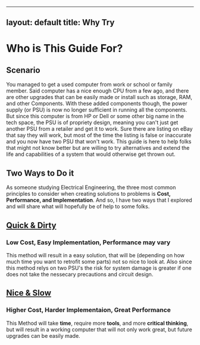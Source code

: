 
---
layout: default
title: Why Try
---

# Who is This Guide For?
## Scenario
You managed to get a used computer from work or school or family member. Said computer has a nice enough CPU from a few ago, and there are other upgrades that can be easily made or install such as storage, RAM, and other Components. With these added components though, the power supply (or PSU) is now no longer sufficient in running all the components. But since this computer is from HP or Dell or some other big name in the tech space, the PSU is of propriety design, meaning you can't just get another PSU from a retailer and get it to work. Sure there are listing on eBay that say they will work, but most of the time the listing is false or inaccurate and you now have two PSU that won't work. This guide is here to help folks that might not know better but are willing to try alternatives and extend the life and capabilities of a system that would otherwise get thrown out.

## Two Ways to Do it
As someone studying Electrical Engineering, the three most common principles to consider when creating solutions to problems is
**Cost, Performance, and Implementation**. And so, I have two ways that I explored and will share what will hopefully be of help to some folks.
## [Quick & Dirty](quick_and_dirty.md)
### Low Cost, Easy Implementation, Performance may vary
This method will result in a easy solution, that will be (depending on how much time you want to retrofit some parts) not so nice to look at. Also since this method relys on two PSU's the risk for system damage is greater if one does not take the nessecary precautions and circuit design.
## [Nice & Slow](clean_version.md)
### Higher Cost, Harder Implementaion, Great Performance
This Method will take **time**, require more **tools**, and more **critical thinking**, but will result in a working computer that will not only work great, but future upgrades can be easily made.
